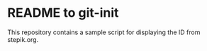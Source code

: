 
# README to git-init

This repository contains a sample script for displaying the ID from stepik.org.

